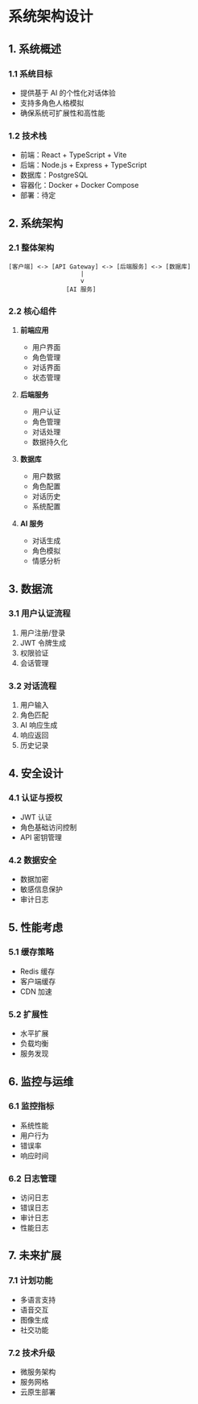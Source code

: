 # 系统架构设计

## 1. 系统概述

### 1.1 系统目标
- 提供基于 AI 的个性化对话体验
- 支持多角色人格模拟
- 确保系统可扩展性和高性能

### 1.2 技术栈
- 前端：React + TypeScript + Vite
- 后端：Node.js + Express + TypeScript
- 数据库：PostgreSQL
- 容器化：Docker + Docker Compose
- 部署：待定

## 2. 系统架构

### 2.1 整体架构
```
[客户端] <-> [API Gateway] <-> [后端服务] <-> [数据库]
                    |
                    v
                [AI 服务]
```

### 2.2 核心组件
1. **前端应用**
   - 用户界面
   - 角色管理
   - 对话界面
   - 状态管理

2. **后端服务**
   - 用户认证
   - 角色管理
   - 对话处理
   - 数据持久化

3. **数据库**
   - 用户数据
   - 角色配置
   - 对话历史
   - 系统配置

4. **AI 服务**
   - 对话生成
   - 角色模拟
   - 情感分析

## 3. 数据流

### 3.1 用户认证流程
1. 用户注册/登录
2. JWT 令牌生成
3. 权限验证
4. 会话管理

### 3.2 对话流程
1. 用户输入
2. 角色匹配
3. AI 响应生成
4. 响应返回
5. 历史记录

## 4. 安全设计

### 4.1 认证与授权
- JWT 认证
- 角色基础访问控制
- API 密钥管理

### 4.2 数据安全
- 数据加密
- 敏感信息保护
- 审计日志

## 5. 性能考虑

### 5.1 缓存策略
- Redis 缓存
- 客户端缓存
- CDN 加速

### 5.2 扩展性
- 水平扩展
- 负载均衡
- 服务发现

## 6. 监控与运维

### 6.1 监控指标
- 系统性能
- 用户行为
- 错误率
- 响应时间

### 6.2 日志管理
- 访问日志
- 错误日志
- 审计日志
- 性能日志

## 7. 未来扩展

### 7.1 计划功能
- 多语言支持
- 语音交互
- 图像生成
- 社交功能

### 7.2 技术升级
- 微服务架构
- 服务网格
- 云原生部署 